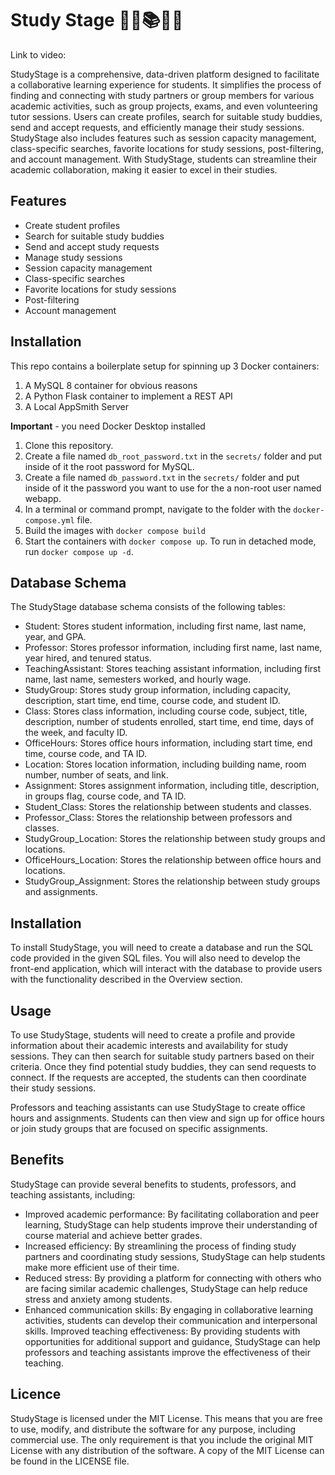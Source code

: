 # Study Stage 👨‍🏫📚👩‍🏫

Link to video: 

StudyStage is a comprehensive, data-driven platform designed to facilitate a collaborative learning experience for students. It simplifies the process of finding and connecting with study partners or group members for various academic activities, such as group projects, exams, and even volunteering tutor sessions. Users can create profiles, search for suitable study buddies, send and accept requests, and efficiently manage their study sessions. StudyStage also includes features such as session capacity management, class-specific searches, favorite locations for study sessions, post-filtering, and account management. With StudyStage, students can streamline their academic collaboration, making it easier to excel in their studies.

## Features
* Create student profiles
* Search for suitable study buddies
* Send and accept study requests
* Manage study sessions
* Session capacity management
* Class-specific searches
* Favorite locations for study sessions
* Post-filtering
* Account management

## Installation
This repo contains a boilerplate setup for spinning up 3 Docker containers: 
1. A MySQL 8 container for obvious reasons
1. A Python Flask container to implement a REST API
1. A Local AppSmith Server

**Important** - you need Docker Desktop installed

1. Clone this repository.  
1. Create a file named `db_root_password.txt` in the `secrets/` folder and put inside of it the root password for MySQL. 
1. Create a file named `db_password.txt` in the `secrets/` folder and put inside of it the password you want to use for the a non-root user named webapp. 
1. In a terminal or command prompt, navigate to the folder with the `docker-compose.yml` file.  
1. Build the images with `docker compose build`
1. Start the containers with `docker compose up`.  To run in detached mode, run `docker compose up -d`. 
  
## Database Schema
The StudyStage database schema consists of the following tables:

* Student: Stores student information, including first name, last name, year, and GPA.
* Professor: Stores professor information, including first name, last name, year hired, and tenured status.
* TeachingAssistant: Stores teaching assistant information, including first name, last name, semesters worked, and hourly wage.
* StudyGroup: Stores study group information, including capacity, description, start time, end time, course code, and student ID.
* Class: Stores class information, including course code, subject, title, description, number of students enrolled, start time, end time, days of the week, and faculty ID.
* OfficeHours: Stores office hours information, including start time, end time, course code, and TA ID.
* Location: Stores location information, including building name, room number, number of seats, and link.
* Assignment: Stores assignment information, including title, description, in groups flag, course code, and TA ID.
* Student_Class: Stores the relationship between students and classes.
* Professor_Class: Stores the relationship between professors and classes.
* StudyGroup_Location: Stores the relationship between study groups and locations.
* OfficeHours_Location: Stores the relationship between office hours and locations.
* StudyGroup_Assignment: Stores the relationship between study groups and assignments.

## Installation
To install StudyStage, you will need to create a database and run the SQL code provided in the given SQL files. You will also need to develop the front-end application, which will interact with the database to provide users with the functionality described in the Overview section.

## Usage
To use StudyStage, students will need to create a profile and provide information about their academic interests and availability for study sessions. They can then search for suitable study partners based on their criteria. Once they find potential study buddies, they can send requests to connect. If the requests are accepted, the students can then coordinate their study sessions.

Professors and teaching assistants can use StudyStage to create office hours and assignments. Students can then view and sign up for office hours or join study groups that are focused on specific assignments.

## Benefits
StudyStage can provide several benefits to students, professors, and teaching assistants, including:

* Improved academic performance: By facilitating collaboration and peer learning, StudyStage can help students improve their understanding of course material and achieve better grades.
* Increased efficiency: By streamlining the process of finding study partners and coordinating study sessions, StudyStage can help students make more efficient use of their time.
* Reduced stress: By providing a platform for connecting with others who are facing similar academic challenges, StudyStage can help reduce stress and anxiety among students.
* Enhanced communication skills: By engaging in collaborative learning activities, students can develop their communication and interpersonal skills.
Improved teaching effectiveness: By providing students with opportunities for additional support and guidance, StudyStage can help professors and teaching assistants improve the effectiveness of their teaching.

## Licence
StudyStage is licensed under the MIT License. This means that you are free to use, modify, and distribute the software for any purpose, including commercial use. The only requirement is that you include the original MIT License with any distribution of the software. A copy of the MIT License can be found in the LICENSE file.





